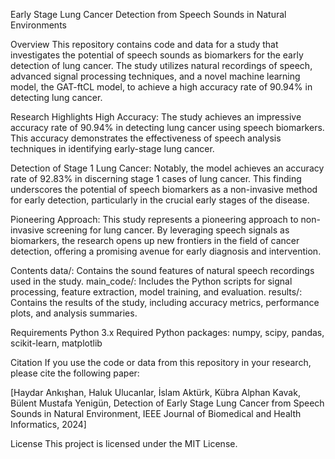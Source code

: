Early Stage Lung Cancer Detection from Speech Sounds in Natural Environments

Overview
This repository contains code and data for a study that investigates the potential of speech sounds as biomarkers for the early detection of lung cancer. The study utilizes natural recordings of speech, advanced signal processing techniques, and a novel machine learning model, the GAT-ftCL model, to achieve a high accuracy rate of 90.94% in detecting lung cancer.

Research Highlights
High Accuracy: The study achieves an impressive accuracy rate of 90.94% in detecting lung cancer using speech biomarkers. This accuracy demonstrates the effectiveness of speech analysis techniques in identifying early-stage lung cancer.

Detection of Stage 1 Lung Cancer: Notably, the model achieves an accuracy rate of 92.83% in discerning stage 1 cases of lung cancer. This finding underscores the potential of speech biomarkers as a non-invasive method for early detection, particularly in the crucial early stages of the disease.

Pioneering Approach: This study represents a pioneering approach to non-invasive screening for lung cancer. By leveraging speech signals as biomarkers, the research opens up new frontiers in the field of cancer detection, offering a promising avenue for early diagnosis and intervention.

Contents
data/: Contains the sound features of natural speech recordings used in the study.
main_code/: Includes the Python scripts for signal processing, feature extraction, model training, and evaluation.
results/: Contains the results of the study, including accuracy metrics, performance plots, and analysis summaries.

Requirements
Python 3.x
Required Python packages: numpy, scipy, pandas, scikit-learn, matplotlib

Citation
If you use the code or data from this repository in your research, please cite the following paper:

[Haydar Ankışhan, Haluk Ulucanlar, İslam Aktürk, Kübra Alphan Kavak, Bülent Mustafa Yenigün, Detection of Early Stage Lung Cancer from Speech Sounds in Natural Environment, IEEE Journal of Biomedical and Health Informatics, 2024]

License
This project is licensed under the MIT License.
